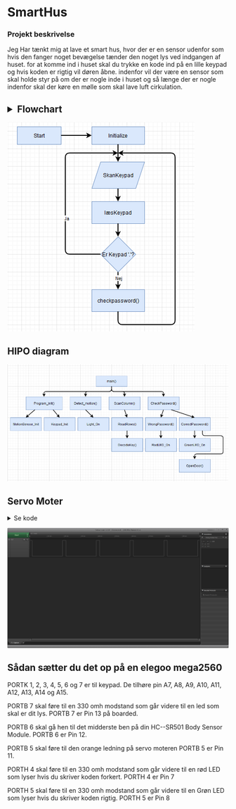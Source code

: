 # SmartHus

### Projekt beskrivelse
Jeg Har tænkt mig at lave et smart hus, hvor der er en sensor udenfor som hvis den fanger noget bevægelse tænder den noget lys ved indgangen af huset. for at komme ind i huset skal du trykke en kode ind på en lille keypad og hvis koden er rigtig vil døren åbne. indenfor vil der være en sensor som skal holde styr på om der er nogle inde i huset og så længe der er nogle indenfor skal der køre en mølle som skal lave luft cirkulation.

## <details><summary>Flowchart</summary>


 ![image](Pictures/Flowchart.PNG)
 

</details>

## HIPO diagram
![image](Pictures/HIPODiagram.PNG)
## Servo Moter
<details><summary>Se kode</summary>
	
```c
// Compare Output Mode: Fast PWM Mode: Clear OC1A on Compare Match, set OC1A at BOTTOM, non-inverting mode (Table 17-5)
TCCR1A |= (1<<COM1A1);
	
//Waveform Generation Mode: Mode 8 Fast PWM: WGMn3 = 1 (Table 17-2)
TCCR1B |= (1 << WGM13);
	
// Clock Select Bit: clk/8 prescaling: CS = 011 : = 1, CS11 = 1 (Table 17-6), frekv. = 50Hz
TCCR1B |= (1<<CS11);
	
ICR1 = 20000;
```
	
</details>

![image](Pictures/ServoMoter.png)

## Sådan sætter du det op på en elegoo mega2560
PORTK 1, 2, 3, 4, 5, 6 og 7 er til keypad.
De tilhøre pin A7, A8, A9, A10, A11, A12, A13, A14 og A15.

PORTB 7 skal føre til en 330 omh modstand som går videre til en led som skal er dit lys.
PORTB 7 er Pin 13 på boarded.

PORTB 6 skal gå hen til det midderste ben på din HC--SR501 Body Sensor Module.
PORTB 6 er Pin 12.

PORTB 5 skal føre til den orange ledning på servo moteren
PORTB 5 er Pin 11.

PORTH 4 skal føre til en 330 omh modstand som går videre til en rød LED som lyser hvis du skriver koden forkert.
PORTH 4 er Pin 7

PORTH 5 skal føre til en 330 omh modstand som går videre til en Grøn LED som lyser hvis du skriver koden rigtig.
PORTH 5 er Pin 8
